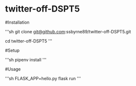 # twitter-off-DSPT5


#Installation

'''sh
git clone git@github.com:ssbyrne89/twitter-off-DSPT5.git

cd twitter-off-DSPT5
'''


#Setup

'''sh
pipenv install
'''


#Usage

'''sh
FLASK_APP=hello.py
flask run
'''